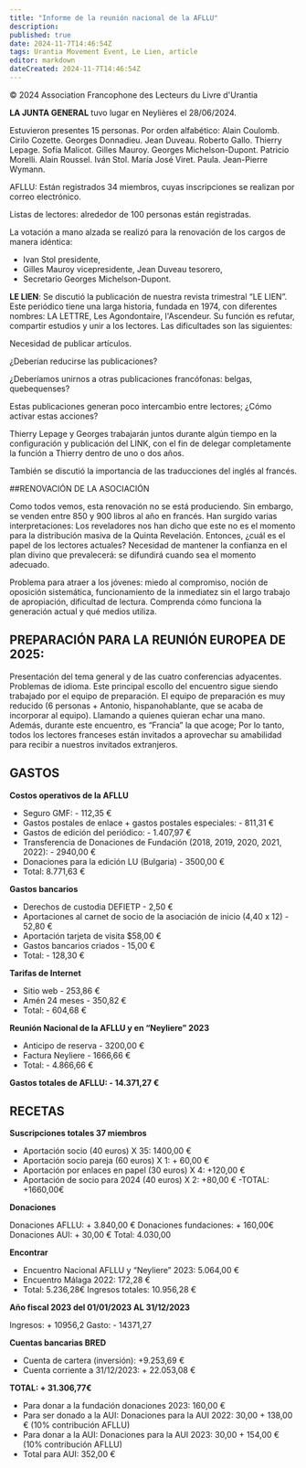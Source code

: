 ```yaml
---
title: "Informe de la reunión nacional de la AFLLU"
description: 
published: true
date: 2024-11-7T14:46:54Z
tags: Urantia Movement Event, Le Lien, article
editor: markdown
dateCreated: 2024-11-7T14:46:54Z
---
```


<p class="v-card tema v-sheet--gris claro aclarar-3 px-2">© 2024 Association Francophone des Lecteurs du Livre d'Urantia</p>


**LA JUNTA GENERAL** tuvo lugar en Neylières el 28/06/2024.

Estuvieron presentes 15 personas. Por orden alfabético: Alain Coulomb. Cirilo Cozette. Georges Donnadieu. Jean Duveau. Roberto Gallo. Thierry Lepage. Sofía Malicot. Gilles Mauroy. Georges Michelson-Dupont. Patricio Morelli. Alain Roussel. Iván Stol. María José Viret. Paula. Jean-Pierre Wymann.

AFLLU: Están registrados 34 miembros, cuyas inscripciones se realizan por correo electrónico.

Listas de lectores: alrededor de 100 personas están registradas.

La votación a mano alzada se realizó para la renovación de los cargos de manera idéntica:

- Ivan Stol presidente,
- Gilles Mauroy vicepresidente, Jean Duveau tesorero,
- Secretario Georges Michelson-Dupont.

**LE LIEN**: Se discutió la publicación de nuestra revista trimestral “LE LIEN”. Este periódico tiene una larga historia, fundada en 1974, con diferentes nombres: LA LETTRE, Les Agondontaire, l'Ascendeur. Su función es refutar, compartir estudios y unir a los lectores. Las dificultades son las siguientes:

Necesidad de publicar artículos.

¿Deberían reducirse las publicaciones?

¿Deberíamos unirnos a otras publicaciones francófonas: belgas, quebequenses?

Estas publicaciones generan poco intercambio entre lectores; ¿Cómo activar estas acciones?

Thierry Lepage y Georges trabajarán juntos durante algún tiempo en la configuración y publicación del LINK, con el fin de delegar completamente la función a Thierry dentro de uno o dos años.

También se discutió la importancia de las traducciones del inglés al francés.

##RENOVACIÓN DE LA ASOCIACIÓN

Como todos vemos, esta renovación no se está produciendo. Sin embargo, se venden entre 850 y 900 libros al año en francés.
Han surgido varias interpretaciones:
Los reveladores nos han dicho que este no es el momento para la distribución masiva de la Quinta Revelación. Entonces, ¿cuál es el papel de los lectores actuales?
Necesidad de mantener la confianza en el plan divino que prevalecerá: se difundirá cuando sea el momento adecuado.

Problema para atraer a los jóvenes: miedo al compromiso, noción de oposición sistemática, funcionamiento de la inmediatez sin el largo trabajo de apropiación, dificultad de lectura.
Comprenda cómo funciona la generación actual y qué medios utiliza.

## PREPARACIÓN PARA LA REUNIÓN EUROPEA DE 2025:

Presentación del tema general y de las cuatro conferencias adyacentes.
Problemas de idioma. Este principal escollo del encuentro sigue siendo trabajado por el equipo de preparación.
El equipo de preparación es muy reducido (6 personas + Antonio, hispanohablante, que se acaba de incorporar al equipo). Llamando a quienes quieran echar una mano. Además, durante este encuentro, es “Francia” la que acoge; Por lo tanto, todos los lectores franceses están invitados a aprovechar su amabilidad para recibir a nuestros invitados extranjeros.

## GASTOS

**Costos operativos de la AFLLU**

- Seguro GMF: - 112,35 €
- Gastos postales de enlace + gastos postales especiales: - 811,31 €
- Gastos de edición del periódico: - 1.407,97 €
- Transferencia de Donaciones de Fundación (2018, 2019, 2020, 2021, 2022): - 2940,00 €
- Donaciones para la edición LU (Bulgaria) - 3500,00 €
- Total: 8.771,63 €

**Gastos bancarios**

- Derechos de custodia DEFIETP - 2,50 €
- Aportaciones al carnet de socio de la asociación de inicio (4,40 x 12) - 52,80 €
- Aportación tarjeta de visita $58,00 €
- Gastos bancarios criados - 15,00 €
- Total: - 128,30 €

**Tarifas de Internet**

- Sitio web - 253,86 €
- Amén 24 meses - 350,82 €
- Total: - 604,68 €

**Reunión Nacional de la AFLLU y en “Neyliere” 2023**

- Anticipo de reserva - 3200,00 €
- Factura Neyliere - 1666,66 €
- Total: - 4.866,66 €

**Gastos totales de AFLLU: - 14.371,27 €**


## RECETAS

**Suscripciones totales 37 miembros**

- Aportación socio (40 euros) X 35: 1400,00 €
- Aportación socio pareja (60 euros) X 1: + 60,00 €
- Aportación por enlaces en papel (30 euros) X 4: +120,00 €
- Aportación de socio para 2024 (40 euros) X 2: +80,00 €
-TOTAL: +1660,00€

**Donaciones**

Donaciones AFLLU: + 3.840,00 €
Donaciones fundaciones: + 160,00€
Donaciones AUI: + 30,00 €
Total: 4.030,00

**Encontrar**

- Encuentro Nacional AFLLU y “Neyliere” 2023: 5.064,00 €
- Encuentro Málaga 2022: 172,28 €
- Total: 5.236,28€
Ingresos totales: 10.956,28 €

**Año fiscal 2023 del 01/01/2023 AL 31/12/2023**

Ingresos: + 10956,2
Gasto: - 14371,27

**Cuentas bancarias BRED**

- Cuenta de cartera (inversión): +9.253,69 €
- Cuenta corriente a 31/12/2023: + 22.053,08 €

**TOTAL: + 31.306,77€**

- Para donar a la fundación donaciones 2023: 160,00 €
- Para ser donado a la AUI: Donaciones para la AUI 2022: 30,00 + 138,00 € (10% contribución AFLLU)
- Para donar a la AUI: Donaciones para la AUI 2023: 30,00 + 154,00 € (10% contribución AFLLU)
- Total para AUI: 352,00 €

